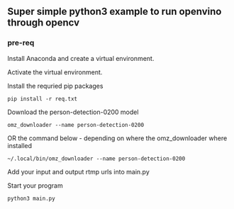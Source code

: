 ## Super simple python3 example to run openvino through opencv

### pre-req

Install Anaconda and create a virtual environment.


Activate the virtual environment.


Install the requried pip packages

	pip install -r req.txt

Download the person-detection-0200 model

	omz_downloader --name person-detection-0200
 
 OR the command below - depending on where the omz_downloader where installed
 
 	~/.local/bin/omz_downloader --name person-detection-0200

Add your input and output rtmp urls into main.py

Start your program

	python3 main.py
